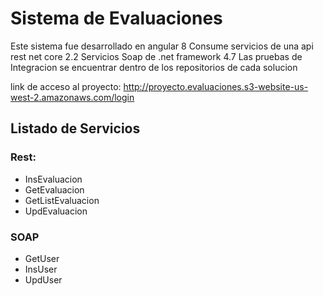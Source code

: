 # Sistema de Evaluaciones

Este sistema fue desarrollado en angular 8
Consume servicios de una api rest net core 2.2
Servicios Soap de .net framework 4.7
Las pruebas de Integracion se encuentrar dentro de los repositorios de cada solucion

link de acceso al proyecto: http://proyecto.evaluaciones.s3-website-us-west-2.amazonaws.com/login

## Listado de Servicios

### Rest:

- InsEvaluacion
- GetEvaluacion
- GetListEvaluacion
- UpdEvaluacion

### SOAP

- GetUser
- InsUser
- UpdUser
